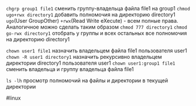 
`chgrp group1 file1`		сменить группу-владельца файла file1 на group1
`chmod ugo+rwx directory1`		добавить полномочия на директорию directory1 `ugo`(User GroupOther) `+rwx`(Read Write eXecute) - всем полные права. Аналогичное можно сделать таким образом `chmod 777 directory1`
`chmod go-rwx directory1`		отобрать у группы и всех остальных все полномочия на директорию directory1

`chown user1 file1`		назначить владельцем файла file1 пользователя user1
`chown -R user1 directory1`		назначить рекурсивно владельцем директории directory1 пользователя user1
`chown user1:group1 file1` 	сменить владельца и группу владельца файла file1

`ls -lh`		просмотр полномочий на файлы и директории в текущей директории


#linux 
